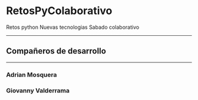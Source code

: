 # RetosPyColaborativo
Retos python Nuevas tecnologias Sabado colaborativo
***
## Compañeros de desarrollo
***
### Adrian Mosquera
### Giovanny Valderrama

